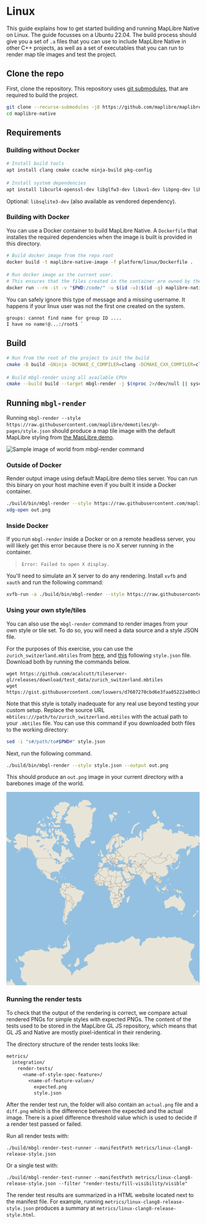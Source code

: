 # Linux

This guide explains how to get started building and running MapLibre Native on Linux. The guide focusses on a Ubuntu 22.04. The build process should give you a set of `.a` files that you can use to include MapLibre Native in other C++ projects, as well as a set of executables that you can run to render map tile images and test the project.

## Clone the repo

First, clone the repository. This repository uses [git submodules](https://git-scm.com/book/en/v2/Git-Tools-Submodules), that are required to build the project.

```bash
git clone --recurse-submodules -j8 https://github.com/maplibre/maplibre-native.git
cd maplibre-native
```

## Requirements
### Building without Docker

```bash
# Install build tools
apt install clang cmake ccache ninja-build pkg-config

# Install system dependencies
apt install libcurl4-openssl-dev libglfw3-dev libuv1-dev libpng-dev libicu-dev libjpeg-turbo8-dev libwebp-dev xvfb
```

Optional: `libsqlite3-dev` (also available as vendored dependency).

### Building with Docker

You can use a Docker container to build MapLibre Native. A `Dockerfile` that installes the required dependencies when the image is built is provided in this directory.

```bash
# Build docker image from the repo root
docker build -t maplibre-native-image -f platform/linux/Dockerfile .

# Run docker image as the current user.
# This ensures that the files created in the container are owned by the current user.
docker run --rm -it -v "$PWD:/code/" -u $(id -u):$(id -g) maplibre-native-image
```

You can safely ignore this type of message and a missing username. It happens if your linux user was not the first one created on the system.

```
groups: cannot find name for group ID ....
I have no name!@...:/root$ `
```

## Build

```bash
# Run from the root of the project to init the build  
cmake -B build -GNinja -DCMAKE_C_COMPILER=clang -DCMAKE_CXX_COMPILER=clang++ -DCMAKE_BUILD_TYPE=RelWithDebInfo -DMLN_WITH_CLANG_TIDY=OFF -DMLN_WITH_COVERAGE=OFF -DMLN_DRAWABLE_RENDERER=ON -DCMAKE_BUILD_WITH_INSTALL_RPATH=ON

# Build mbgl-render using all available CPUs
cmake --build build --target mbgl-render -j $(nproc 2>/dev/null || sysctl -n hw.ncpu 2>/dev/null)
```


## Running `mbgl-render`
Running `mbgl-render --style https://raw.githubusercontent.com/maplibre/demotiles/gh-pages/style.json` should produce a map tile image with the default MapLibre styling from [the MapLibre demo](https://maplibre.org/).

![Sample image of world from mbgl-render command](https://github.com/user-attachments/assets/b1a9355f-731e-4a0f-ab90-68c5ae4beb65)


### Outside of Docker

Render output image using default MapLibre demo tiles server. You can run this binary on your host machine even if you built it inside a Docker container.

```bash
./build/bin/mbgl-render --style https://raw.githubusercontent.com/maplibre/demotiles/gh-pages/style.json --output out.png
xdg-open out.png
```

### Inside Docker

If you run `mbgl-render` inside a Docker or on a remote headless server, you will likely get this error because there is no X server running in the container.

> `Error: Failed to open X display.`

You'll need to simulate an X server to do any rendering. Install `xvfb` and `xauth` and run the following command:

```bash
xvfb-run -a ./build/bin/mbgl-render --style https://raw.githubusercontent.com/maplibre/demotiles/gh-pages/style.json --output out.png
```

### Using your own style/tiles 

You can also use the `mbgl-render` command to render images from your own style or tile set. To do so, you will need a data source and a style JSON file.

For the purposes of this exercise, you can use the `zurich_switzerland.mbtiles` from [here](https://github.com/acalcutt/tileserver-gl/releases/download/test_data/zurich_switzerland.mbtiles), and [this](https://gist.github.com/louwers/d7607270cbd6e3faa05222a09bcb8f7d) following `style.json` file. Download both by running the commands below.

```
wget https://github.com/acalcutt/tileserver-gl/releases/download/test_data/zurich_switzerland.mbtiles
wget https://gist.githubusercontent.com/louwers/d7607270cbd6e3faa05222a09bcb8f7d/raw/4e9532e1760717865df8aeff08f9bcf100f9e8c4/style.json
```

Note that this style is totally inadequate for any real use beyond testing your custom setup. Replace the source URL `mbtiles:///path/to/zurich_switzerland.mbtiles` with the actual path to your `.mbtiles` file. You can use this command if you downloaded both files to the working directory:

```bash
sed -i "s#/path/to#$PWD#" style.json 
```

Next, run the following command.

```bash
./build/bin/mbgl-render --style style.json --output out.png
```

This should produce an `out.png` image in your current directory with a barebones image of the world.

![Sample image of world from mbgl-render command](/misc/sample-barebones-mbgl-render-out.png)

### Running the render tests

To check that the output of the rendering is correct, we compare actual rendered PNGs for simple styles with expected PNGs. The content of the tests used to be stored in the MapLibre GL JS repository, which means that GL JS and Native are mostly pixel-identical in their rendering.

The directory structure of the render tests looks like:

```
metrics/
  integration/
    render-tests/
      <name-of-style-spec-feature>/
        <name-of-feature-value>/
          expected.png
          style.json
```

After the render test run, the folder will also contain an `actual.png` file and a `diff.png` which is the difference between the expected and the actual image. There is a pixel difference threshold value which is used to decide if a render test passed or failed.


Run all render tests with:

```
./build/mbgl-render-test-runner --manifestPath metrics/linux-clang8-release-style.json
```

Or a single test with:

```
./build/mbgl-render-test-runner --manifestPath metrics/linux-clang8-release-style.json --filter "render-tests/fill-visibility/visible"
```

The render test results are summarized in a HTML website located next to the manifest file. For example, running `metrics/linux-clang8-release-style.json` produces a summary at `metrics/linux-clang8-release-style.html`.
